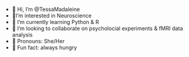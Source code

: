 - 👋 Hi, I’m @TessaMadaleine
- 🧠I’m interested in Neuroscience 
- 🌱 I’m currently learning Python & R
- 🔮 I’m looking to collaborate on psycholocial experiments & fMRI data analysis
- 🥰 Pronouns: She/Her
- 🌯 Fun fact: always hungry 

<!---
TessaMadaleine/TessaMadaleine is a ✨ special ✨ repository because its `README.md` (this file) appears on your GitHub profile.
You can click the Preview link to take a look at your changes.
--->
